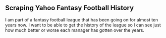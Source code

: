 ## Scraping Yahoo Fantasy Football History

I am part of a fantasy football league that has been going on for almost ten years now.  I want to be able to get
the history of the league so I can see just how much better or worse each manager has gotten 
over the years.